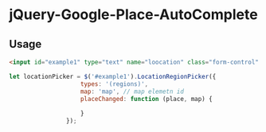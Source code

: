 # jQuery-Google-Place-AutoComplete

## Usage

```html 
<input id="example1" type="text" name="loocation" class="form-control" placeholder="Location"/>

```
```javascript
let locationPicker = $('#example1').LocationRegionPicker({
                    types: '(regions)',
                    map: 'map', // map elemetn id
                    placeChanged: function (place, map) {
                        
                    }
                });
```
